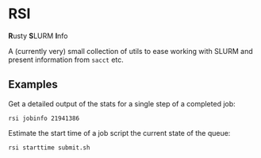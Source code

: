 RSI
===

**R**usty **S**LURM **I**nfo

A (currently very) small collection of utils to ease working with SLURM and present information from `sacct` etc.


## Examples

Get a detailed output of the stats for a single step of a completed job:

```
rsi jobinfo 21941386
```

Estimate the start time of a job script the current state of the queue:

```
rsi starttime submit.sh
```
